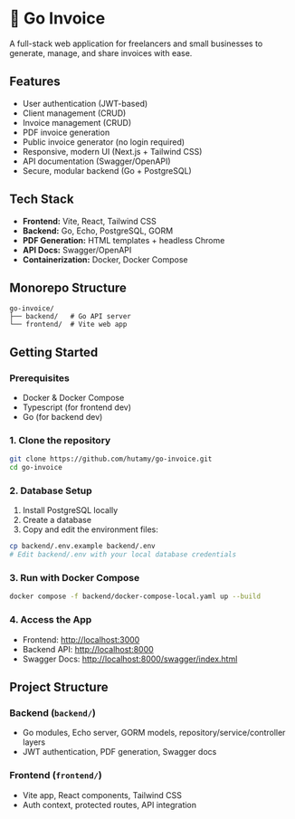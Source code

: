 # 🧾 Go Invoice

A full-stack web application for freelancers and small businesses to generate, manage, and share invoices with ease.

## Features

- User authentication (JWT-based)
- Client management (CRUD)
- Invoice management (CRUD)
- PDF invoice generation
- Public invoice generator (no login required)
- Responsive, modern UI (Next.js + Tailwind CSS)
- API documentation (Swagger/OpenAPI)
- Secure, modular backend (Go + PostgreSQL)

## Tech Stack

- **Frontend:** Vite, React, Tailwind CSS
- **Backend:** Go, Echo, PostgreSQL, GORM
- **PDF Generation:** HTML templates + headless Chrome
- **API Docs:** Swagger/OpenAPI
- **Containerization:** Docker, Docker Compose

## Monorepo Structure

```
go-invoice/
├── backend/   # Go API server
└── frontend/  # Vite web app
```

## Getting Started

### Prerequisites

- Docker & Docker Compose
- Typescript (for frontend dev)
- Go (for backend dev)

### 1. Clone the repository

```bash
git clone https://github.com/hutamy/go-invoice.git
cd go-invoice
```

### 2. Database Setup

1. Install PostgreSQL locally
2. Create a database
3. Copy and edit the environment files:

```bash
cp backend/.env.example backend/.env
# Edit backend/.env with your local database credentials
```

### 3. Run with Docker Compose

```bash
docker compose -f backend/docker-compose-local.yaml up --build
```

### 4. Access the App

- Frontend: [http://localhost:3000](http://localhost:3000)
- Backend API: [http://localhost:8000](http://localhost:8000)
- Swagger Docs: [http://localhost:8000/swagger/index.html](http://localhost:8000/swagger/index.html)

## Project Structure

### Backend (`backend/`)

- Go modules, Echo server, GORM models, repository/service/controller layers
- JWT authentication, PDF generation, Swagger docs

### Frontend (`frontend/`)

- Vite app, React components, Tailwind CSS
- Auth context, protected routes, API integration
